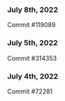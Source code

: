 ### July 8th, 2022

Commit #119089

### July 5th, 2022

Commit #314353


### July 4th, 2022

Commit #72281
